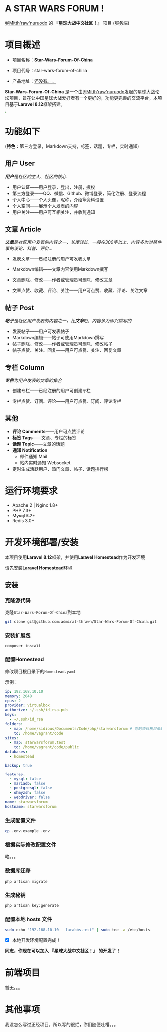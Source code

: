 # A STAR WARS FORUM !

[@Mitth'raw'nuruodo](https://user.qzone.qq.com/2791794651/main) 的 『**星球大战中文社区！**』 项目 (服务端)

# 项目概述

- 项目名称：**Star-Wars-Forum-Of-China**

- 项目代号：star-wars-forum-of-china

- 产品地址：[还没有。。。]() 



**Star-Wars-Forum-Of-China** 是一个由[@Mitth'raw'nuruodo](https://user.qzone.qq.com/2791794651/main)发起的星球大战论坛项目，旨在让中国星球大战爱好者有一个更好的，功能更完善的交流平台，本项目基于**Laravel 8.12**框架搭建。

<img src="https://i.loli.net/2020/12/05/qTUaW1E7Ld9ArBI.png" style="zoom: 25%;" />

# 功能如下

(**特色**：第三方登录，Markdown支持，标签，话题，专栏，实时通知)

## 用户 User

_**用户**是社区的主人、社区的核心_

- 用户认证——用户登录，登出，注册，授权
- 第三方登录——QQ、微信、Github、微博登录，简化注册、登录流程
- 个人中心——个人头像，昵称，介绍等资料设置
- 个人空间——展示个人发表的内容
- 用户关注——用户可互相关注，并收到通知

## 文章 Article

_**文章**是社区用户发表的内容之一，长度较长，一般在300字以上，内容多为对某件事的议论、科普、评价..._

- 发表文章——已经注册的用户可发表文章

- Markdown编辑——文章内容使用Markdown撰写
- 文章删除、修改——作者或管理员可删除、修改文章
- 文章点赞、收藏、评论、关注——用户可点赞、收藏、评论、关注文章

## 帖子 Post

_**帖子**是社区用户发表的内容之一，比**文章**短，内容多为即兴撰写的_

- 发表帖子——用户可发表帖子
- Markdown编辑——帖子可使用Markdown撰写
- 帖子删除、修改——作者或管理员可删除、修改帖子
- 帖子点赞、关注、回复——用户可点赞、关注、回复文章

## 专栏 Column

_**专栏**为用户发表的文章的集合_

- 创建专栏——已经注册的用户可创建专栏

- 专栏点赞、订阅、评论——用户可点赞、订阅、评论专栏

## 其他

- **评论 Comments**——用户可点赞评论
- **标签 Tags**——文章、专栏的标签
- **话题 Topic**——文章的话题
- **通知 Notification**
  - 邮件通知 Mail
  - 站内实时通知 Websocket
- 定时生成活跃用户、热门文章、帖子、话题排行榜



# 运行环境要求

- Apache 2 | Nginx 1.8+
- PHP 7.3+
- Mysql 5.7+
- Redis 3.0+



# 开发环境部署/安装

本项目使用**Laravel 8.12**框架，并使用**Laravel Homestead**作为开发环境

请先安装**Laravel Homestead**环境

## 安装

### 克隆源代码

克隆`Star-Wars-Forum-Of-China`到本地

```bash
git clone git@github.com:admiral-thrawn/Star-Wars-Forum-Of-China.git
```

### 安装扩展包

```bash
composer install
```

### 配置Homestead

修改项目根目录下的`Homestead.yaml`

示例：

```yaml
ip: 192.168.10.10
memory: 2048
cpus: 2
provider: virtualbox
authorize: ~/.ssh/id_rsa.pub
keys:
  - ~/.ssh/id_rsa
folders:
  - map: /home/sidious/Documents/Code/php/starwarsforum # 你的项目根目录路径
    to: /home/vagrant/code
sites:
  - map: starwarsforum.test
    to: /home/vagrant/code/public
databases:
  - homestead

backup: true

features:
  - mysql: false
  - mariadb: false
  - postgresql: false
  - ohmyzsh: false
  - webdriver: false
name: starwarsforum
hostname: starwarsforum
```

### 生成配置文件

```bash
cp .env.example .env
```

### 根据实际修改配置文件

略。。。

### 数据库迁移

```bash
php artisan migrate
```

### 生成秘钥

```bash
php artisan key:generate
```

### 配置本地 hosts 文件

```bash
sudo echo "192.168.10.10   larabbs.test" | sudo tee -a /etc/hosts
```

- [x] 本地开发环境配置完成！

**同志，你现在可以加入 『星球大战中文社区！』 的开发了！**

# 前端项目

暂无。。。

# 其他事项

我没怎么写过正经项目，所以写的很烂，你们随便吐槽。。。



